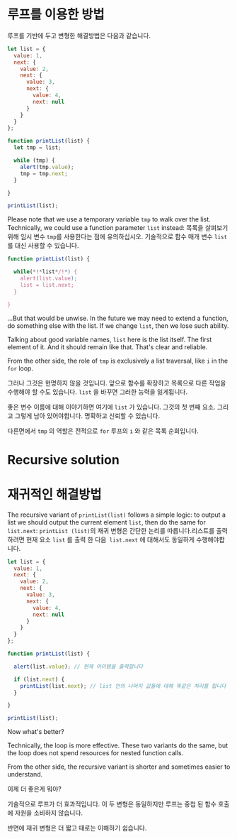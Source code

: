 # 루프를 이용한 방법

루프를 기반에 두고 변형한 해결방법은 다음과 같습니다.

```js run
let list = {
  value: 1,
  next: {
    value: 2,
    next: {
      value: 3,
      next: {
        value: 4,
        next: null
      }
    }
  }
};

function printList(list) {
  let tmp = list;

  while (tmp) {
    alert(tmp.value);
    tmp = tmp.next;
  }

}

printList(list);
```

Please note that we use a temporary variable `tmp` to walk over the list. Technically, we could use a function parameter `list` instead:
목록을 살펴보기 위해 임시 변수 `tmp`를 사용한다는 점에 유의하십시오. 기술적으로 함수 매개 변수 `list` 를 대신 사용할 수 있습니다.

```js
function printList(list) {

  while(*!*list*/!*) {
    alert(list.value);
    list = list.next;
  }

}
```

...But that would be unwise. In the future we may need to extend a function, do something else with the list. If we change `list`, then we lose such ability.

Talking about good variable names, `list` here is the list itself. The first element of it. And it should remain like that. That's clear and reliable.

From the other side, the role of `tmp` is exclusively a list traversal, like `i` in the `for` loop.


그러나 그것은 현명하지 않을 것입니다. 앞으로 함수를 확장하고 목록으로 다른 작업을 수행해야 할 수도 있습니다. `list` 을 바꾸면 그러한 능력을 잃게됩니다.

좋은 변수 이름에 대해 이야기하면 여기에 `list` 가 있습니다. 그것의 첫 번째 요소. 그리고 그렇게 남아 있어야합니다. 명확하고 신뢰할 수 있습니다.

다른면에서 `tmp` 의 역할은 전적으로 `for` 루프의 `i` 와 같은 목록 순회입니다.

# Recursive solution
# 재귀적인 해결방법

The recursive variant of `printList(list)` follows a simple logic: to output a list we should output the current element `list`, then do the same for `list.next`:
`printList (list)`의 재귀 변형은 간단한 논리를 따릅니다.리스트를 출력하려면 현재 요소 `list` 를 출력 한 다음` list.next` 에 대해서도 동일하게 수행해야합니다.

```js run
let list = {
  value: 1,
  next: {
    value: 2,
    next: {
      value: 3,
      next: {
        value: 4,
        next: null
      }
    }
  }
};

function printList(list) {

  alert(list.value); // 현재 아이템을 출력합니다

  if (list.next) {
    printList(list.next); // list 안의 나머지 값들에 대해 똑같은 처리를 합니다
  }

}

printList(list);
```

Now what's better?

Technically, the loop is more effective. These two variants do the same, but the loop does not spend resources for nested function calls.

From the other side, the recursive variant is shorter and sometimes easier to understand.

이제 더 좋은게 뭐야?

기술적으로 루프가 더 효과적입니다. 이 두 변형은 동일하지만 루프는 중첩 된 함수 호출에 자원을 소비하지 않습니다.

반면에 재귀 변형은 더 짧고 때로는 이해하기 쉽습니다.
